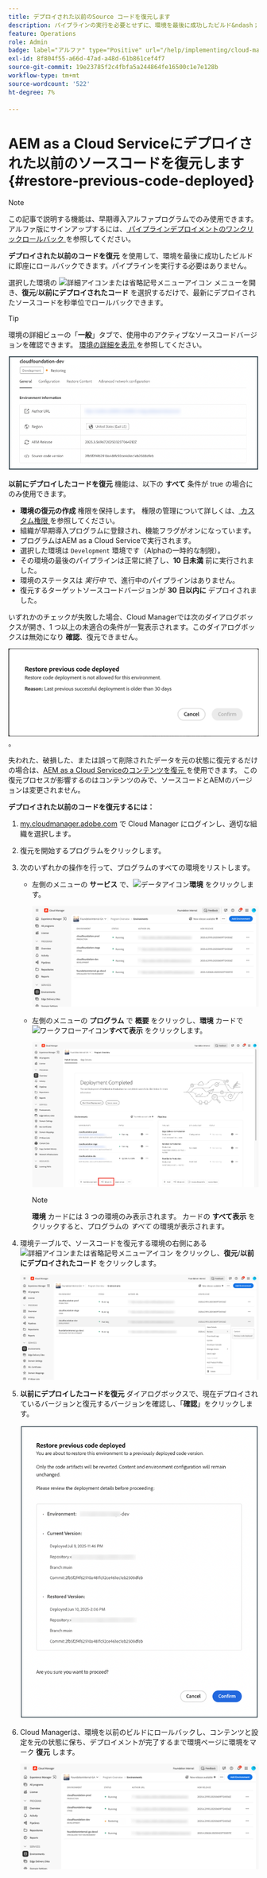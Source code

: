 ```yaml
---
title: デプロイされた以前のSource コードを復元します
description: パイプラインの実行を必要とせずに、環境を最後に成功したビルド&ndash；に復元する方法を説明します。
feature: Operations
role: Admin
badge: label="アルファ" type="Positive" url="/help/implementing/cloud-manager/release-notes/current.md#gitlab-bitbucket"
exl-id: 8f804f55-a66d-47ad-a48d-61b861cef4f7
source-git-commit: 19e23785f2c4fbfa5a244864fe16500c1e7e128b
workflow-type: tm+mt
source-wordcount: '522'
ht-degree: 7%

---
```


# AEM as a Cloud Serviceにデプロイされた以前のソースコードを復元します {#restore-previous-code-deployed}

>[!NOTE]
>
>この記事で説明する機能は、早期導入アルファプログラムでのみ使用できます。 アルファ版にサインアップするには、[ パイプラインデプロイメントのワンクリックロールバック ](/help/implementing/cloud-manager/release-notes/current.md##one-click-rollback) を参照してください。

**デプロイされた以前のコードを復元** を使用して、環境を最後に成功したビルドに即座にロールバックできます。パイプラインを実行する必要はありません。

選択した環境の ![ 詳細アイコンまたは省略記号メニューアイコン ](https://spectrum.adobe.com/static/icons/workflow_18/Smock_More_18_N.svg) メニューを開き、**復元**/**以前にデプロイされたコード** を選択するだけで、最新にデプロイされたソースコードを秒単位でロールバックできます。

>[!TIP]
>
>環境の詳細ビューの「**一般**」タブで、使用中のアクティブなソースコードバージョンを確認できます。 [ 環境の詳細を表示 ](/help/implementing/cloud-manager/manage-environments.md#viewing-environment) を参照してください。
>
>![ 使用中のSource コード バージョン ](/help/operations/assets/environments-view-details-sourcecodeversion.png)

**以前にデプロイしたコードを復元** 機能は、以下の **すべて** 条件が true の場合にのみ使用できます。

* **環境の復元の作成** 権限を保持します。 権限の管理について詳しくは、[ カスタム権限 ](/help/implementing/cloud-manager/custom-permissions.md) を参照してください。
* 組織が早期導入プログラムに登録され、機能フラグがオンになっています。
* プログラムはAEM as a Cloud Serviceで実行されます。
* 選択した環境は `Development` 環境です（Alphaの一時的な制限）。
* その環境の最後のパイプラインは正常に終了し、**10 日未満** 前に実行されました。
* 環境のステータスは *実行中* で、進行中のパイプラインはありません。
* 復元するターゲットソースコードバージョンが **30 日以内に** デプロイされました。

いずれかのチェックが失敗した場合、Cloud Managerでは次のダイアログボックスが開き、1 つ以上の未適合の条件が一覧表示されます。このダイアログボックスは無効になり **確認**、復元できません。

![ 以前にデプロイしたコードを復元できませんでしたダイアログボックス ](/help/operations/assets/restore-previous-code-deployment-not-allowed.png)。

失われた、破損した、または誤って削除されたデータを元の状態に復元するだけの場合は、[AEM as a Cloud Serviceのコンテンツを復元 ](/help/operations/restore.md) を使用できます。 この復元プロセスが影響するのはコンテンツのみで、ソースコードとAEMのバージョンは変更されません。

**デプロイされた以前のコードを復元するには：**

1. [my.cloudmanager.adobe.com](https://my.cloudmanager.adobe.com/) で Cloud Manager にログインし、適切な組織を選択します。

1. 復元を開始するプログラムをクリックします。

1. 次のいずれかの操作を行って、プログラムのすべての環境をリストします。

   * 左側のメニューの **サービス** で、![ データアイコン ](https://spectrum.adobe.com/static/icons/workflow_18/Smock_Data_18_N.svg)**環境** をクリックします。

     ![「環境」タブ](assets/environments-1.png)

   * 左側のメニューの **プログラム** で **概要** をクリックし、**環境** カードで ![ ワークフローアイコン ](https://spectrum.adobe.com/static/icons/workflow_18/Smock_Workflow_18_N.svg)**すべて表示** をクリックします。

     ![「すべて表示」オプション](assets/environments-2.png)

     >[!NOTE]
     >
     >**環境** カードには 3 つの環境のみ表示されます。 カードの **すべて表示** をクリックすると、プログラムの *すべて* の環境が表示されます。

1. 環境テーブルで、ソースコードを復元する環境の右側にある ![ 詳細アイコンまたは省略記号メニューアイコン ](https://spectrum.adobe.com/static/icons/workflow_18/Smock_More_18_N.svg) をクリックし、**復元**/**以前にデプロイされたコード** をクリックします。

   ![ 省略記号メニューから「以前にデプロイしたコードを復元」オプションを選択 ](/help/operations/assets/restore-previous-code-deployed-menu.png)

1. **以前にデプロイしたコードを復元** ダイアログボックスで、現在デプロイされているバージョンと復元するバージョンを確認し、「**確認**」をクリックします。

   ![ 以前にデプロイしたコードを復元ダイアログボックス ](/help/operations/assets/restore-previous-code-deployed-dialogbox.png)

1. Cloud Managerは、環境を以前のビルドにロールバックし、コンテンツと設定を元の状態に保ち、デプロイメントが完了するまで環境ページに環境をマーク **復元** します。

   ![ アクティベーションの復元 ](/help/operations/assets/restore-previous-code-deployed-restoring.png)
